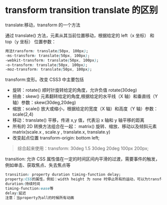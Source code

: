 # transform transition translate 的区别

translate:移动，transform 的一个方法

通过 translate() 方法，元素从其当前位置移动，根据给定的 left（x 坐标） 和 top（y 坐标） 位置参数：

```css
用法transform: translate(50px, 100px);
-ms-transform: translate(50px, 100px);
-webkit-transform: translate(50px, 100px);
-o-transform: translate(50px, 100px);
-moz-transform: translate(50px, 100px);
```

transform:变形。改变 CSS3 中主要包括

- 旋转：rotate() 顺时针旋转给定的角度，允许负值 rotate(30deg)
- 扭曲：skew() 元素翻转给定的角度,根据给定的水平线（X 轴）和垂直线（Y 轴）参数：skew(30deg,20deg)
- 缩放：scale() 放大或缩小，根据给定的宽度（X 轴）和高度（Y 轴）参数： scale(2,4)
- 移动：translate() 平移，传进 x,y 值，代表沿 x 轴和 y 轴平移的距离
- 所有的 2D 转换方法组合在一起： matrix() 旋转、缩放、移动以及倾斜元素 matrix(scale.x , scale.y , translate.x, translate.y)
- 改变起点位置 transform-origin: bottom left;

> 综合起来使用：transform: 30deg 1.5 30deg 20deg 100px 200px;

transition: 允许 CSS 属性值在一定的时间区间内平滑的过渡，需要事件的触发，例如单击、获取焦点、失去焦点等

```css
transition: property duration timing-function delay;
property:CSS的属性，例如：width height 为 none 时停止所有的运动，可以为transform
duration:持续时间
timing-function:ease等
delay:延迟
注意：当property为all的时候所有动画
```
